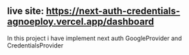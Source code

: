 ## live site: https://next-auth-credentials-agnoeploy.vercel.app/dashboard

In this project i have implement next auth GoogleProvider and CredentialsProvider
